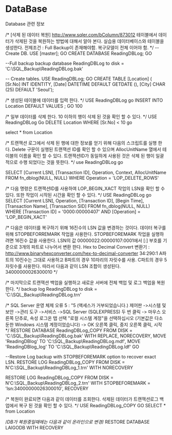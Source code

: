 # DataBase
Database 관련 정보

/*
[삭제 된 데이터 복원]
http://www.sqler.com/bColumn/873012
테이블에서 데이터가 삭제된 것을 복원하는 방법에 대해서 알아 본다. 실습용 데이터베이스와 테이블을 생성한다.
전제조건 : Full Backup이 존재해야함. 복구모델이 전체 이어야 함.
*/
--Create DB.
USE	[master];
GO
CREATE	DATABASE	ReadingDBLog;
GO

--Full backup
backup database ReadingDBLog to disk = 'C:\SQL_Backup\ReadingDBLog.bak'

-- Create tables.
USE	ReadingDBLog;
GO
CREATE	TABLE	[Location]	(
[Sr.No]	INT	IDENTITY,
[Date]	DATETIME	DEFAULT	GETDATE	(),
[City]	CHAR (25) DEFAULT	'Seoul');

/*
생성된 테이블에 데이터를 입력 한다.
*/
USE	ReadingDBLog
go
INSERT	INTO	Location	DEFAULT	VALUES	;
GO 100

/*
일부 데이터를 삭제 한다. 10 이하의 행이 삭제 된 것을 확인 할 수 있다.
*/
USE	ReadingDBLog
Go
DELETE	Location
WHERE	[Sr.No]	< 10
go

select * from Location

/*
트랜잭션 로그에서 삭제 된 행에 대한 정보를 얻기 위해 다음의 스크립트를 실행 한다. 
Delete 구문이 실행된 트랜잭션 ID를 확인 할 수 있으며 AllocUnitName 열에서 테이블의 이름을 확인 할 수 있다. 
트랜잭션ID가 동일하게 사용된 것은 삭제 된 행이 일괄적으로 수행 되었다는 것을 뜻한다.
*/
use	ReadingDBLog
go

SELECT
    [Current LSN],
    [Transaction ID],
    Operation,
    Context,
    AllocUnitName
FROM
fn_dblog(NULL,	NULL)
WHERE	Operation	=	'LOP_DELETE_ROWS'

/*
다음 명령은 트랜잭션ID를 사용하여 LOP_BEGIN_XACT 작업의 LSN을 확인 할 수 있다. 
또한 작업이 시작된 시간을 확인 할 수 있다.
*/
USE	ReadingDBLog
go
SELECT
    [Current LSN],
    Operation,
    [Transaction ID],
    [Begin Time],
    [Transaction Name],
    [Transaction SID]
FROM
fn_dblog(NULL,	NULL)
WHERE	[Transaction ID]	=	'0000:00000407'
    AND	[Operation]	=	'LOP_BEGIN_XACT'

/*
다음은 데이터를 복구하기 위해 16진수의 LSN 값을 변경하는 것이다. 
데이터 복구를 위해 STOPBEFORREMARK 작업을 사용한다. 
STOPBEFOREMARK 작업을 실행하려면 16진수 값을 사용한다.
LSN의 값 00000022:00000107:0001에서 [:] 부호를 기준으로 3개의 파트로 나누어서 변환 한다.
Hex to Decimal Convert 변환기 : http://www.binaryhexconverter.com/hex-to-decimal-converter
34:290:1
A파트의 10진수는 그대로 사용하고 B파트의 경우 10자리의 자릿수를 사용. C파트의 경우 5자릿수를 사용한다. 
따라서 다음과 같이 LSN 조합이 생성된다.
34000000026300010
*/

/*
마지막으로 트랜잭션 백업을 실행하고 새로운 서버에 전체 백업 및 로그 백업을 복원한다.
*/
backup log ReadingDBLog	to disk = 'C:\SQL_Backup\ReadingDBLog.trn'

/*
SQL Server 운영 체제 오류 5 : "5 (액세스가 거부되었습니다.)
제어판 ->시스템 및 보안 ->관리 도구 ->서비스 ->SQL Server (SQLEXPRESS) 두 번 클릭 -> 마우스 오른쪽 단추로, 속성
로그온 탭 선택 "로컬 시스템 계정"을 선택하십시오 (기본값은 다소 둔한 Windows 시스템 계정이었습니다)
-> OK 오른쪽 클릭, 중지 오른쪽 클릭, 시작
*/
RESTORE	DATABASE ReadingDBLog_COPY FROM	DISK = 'C:\SQL_Backup\ReadingDBLog.bak'
WITH	REPLACE,	NORECOVERY,
MOVE	'ReadingDBlog'	TO	'C:\SQL_Backup\ReadingDBLog.mdf',
MOVE	'ReadingDBlog_log'	TO	'C:\SQL_Backup\ReadingDBLog.ldf'
GO

--Restore Log backup with STOPBEFOREMARK option to recover exact LSN.
RESTORE	LOG	ReadingDBLog_COPY FROM DISK	= N'C:\SQL_Backup\ReadingDBLog_1.trn'
WITH NORECOVERY

RESTORE	LOG	ReadingDBLog_COPY FROM DISK	= N'C:\SQL_Backup\ReadingDBLog_2.trn'
WITH STOPBEFOREMARK	= 'lsn:34000000026300010', RECOVERY

/*
복원이 완료되면 다음과 같이 데이터를 조회한다. 삭제된 데이터가 트랜잭션로그 백업에서 복구 된 것을 확인 할 수 있다.
*/
USE	ReadingDBLog_COPY
GO
SELECT * from Location

/*DB가 복원중일때에는 다음과 같이 온라인으로 변경*/
RESTORE DATABASE LAIGODB WITH RECOVERY

